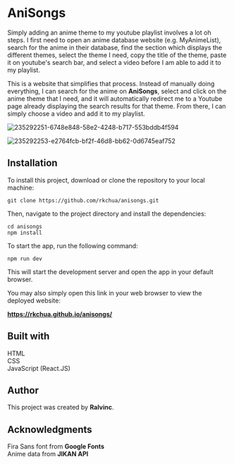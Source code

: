 # AniSongs

Simply adding an anime theme to my youtube playlist involves a lot oh steps. I first need to open an anime database website (e.g. MyAnimeList), search for the anime in their database, find the section which displays the different themes, select the theme I need, copy the title of the theme, paste it on youtube's search bar, and select a video before I am able to add it to my playlist. 

This is a website that simplifies that process. Instead of manually doing everything, I can search for the anime on **AniSongs**, select and click on the anime theme that I need, and it will automatically redirect me to a Youtube page already displaying the search results for that theme. From there, I can simply choose a video and add it to my playlist.

![235292251-6748e848-58e2-4248-b717-553bddb4f594](https://user-images.githubusercontent.com/126153932/235480751-48d020a9-baca-4687-8dec-3107d8e4e545.png)

![235292253-e2764fcb-bf2f-46d8-bb62-0d6745eaf752](https://user-images.githubusercontent.com/126153932/235480761-403e58b6-5938-4cce-8a85-053e09a83829.png)

## Installation

To install this project, download or clone the repository to your local machine: 

    git clone https://github.com/rkchua/anisongs.git

Then, navigate to the project directory and install the dependencies:

    cd anisongs
    npm install

To start the app, run the following command:

    npm run dev

This will start the development server and open the app in your default browser.

You may also simply open this link in your web browser to view the deployed website:

**https://rkchua.github.io/anisongs/**

## Built with

HTML \
CSS \
JavaScript (React.JS)

## Author
This project was created by **Ralvinc**.

## Acknowledgments
Fira Sans font from **Google Fonts** \
Anime data from **JIKAN API**
